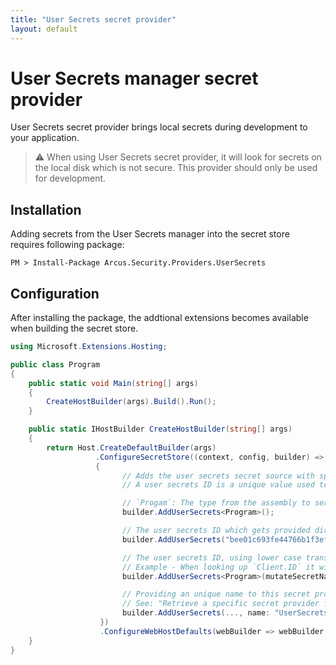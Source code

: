 ```yaml
---
title: "User Secrets secret provider"
layout: default
---
```


# User Secrets manager secret provider
User Secrets secret provider brings local secrets during development to your application.

> :warning: When using User Secrets secret provider, it will look for secrets on the local disk which is not secure. This provider should only be used for development.

## Installation
Adding secrets from the User Secrets manager into the secret store requires following package:

```shell
PM > Install-Package Arcus.Security.Providers.UserSecrets
```

## Configuration
After installing the package, the addtional extensions becomes available when building the secret store.

```csharp
using Microsoft.Extensions.Hosting;

public class Program
{
    public static void Main(string[] args)
    {
        CreateHostBuilder(args).Build().Run();
    }

    public static IHostBuilder CreateHostBuilder(string[] args)
    {    
        return Host.CreateDefaultBuilder(args)
                   .ConfigureSecretStore((context, config, builder) =>
                   {
                         // Adds the user secrets secret source with specified user secrets ID.
                         // A user secrets ID is a unique value used to store and identify a collection of secrets.

                         // `Progam`: The type from the assembly to search for an instance of `UserSecretsIdAttribute`.
                         builder.AddUserSecrets<Program>();

                         // The user secrets ID which gets provided directly without looking up the `UserSecretsIdAttribute` in the assembly.
                         builder.AddUserSecrets("bee01c693fe44766b1f3ef1e1f1f7883");

                         // The user secrets ID, using lower case transformation before looking up secrets.
                         // Example - When looking up `Client.ID` it will be changed to `client.id`.
                         builder.AddUserSecrets<Program>(mutateSecretName: secretName => secretName.ToLower());

                         // Providing an unique name to this secret provider so it can be looked up later.
                         // See: "Retrieve a specific secret provider from the secret store"
                         builder.AddUserSecrets(..., name: "UserSecrets");
                    })
                    .ConfigureWebHostDefaults(webBuilder => webBuilder.UseStartup<Startup>());
    }
}
```

